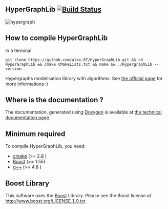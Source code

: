 HyperGraphLib [![Build Status](https://travis-ci.org/alex-87/HyperGraphLib.svg?branch=master)](https://travis-ci.org/alex-87/HyperGraphLib)
-------------
![hypergraph](http://alex-87.github.io/HyperGraphLib/images/hypergraph.png)

How to compile HyperGraphLib
-------------

In a terminal:

`git clone https://github.com/alex-87/HyperGraphLib.git && cd HyperGraphLib && cmake CMakeLists.txt && make && ./HypergraphLib --version`

Hypergraphs modelisation library with algorithms. See [the official page](https://alex-87.github.io/HyperGraphLib) for more informations :)

Where is the documentation ?
-------------

The documentation, generated using [Doxygen](http://www.doxygen.org) is available at [the technical documentation page](https://alex-87.github.io/HyperGraphLib/doc).


Minimum required
-------------

To compile HyperGraphLib, you need:

  - [cmake](https://github.com/Kitware/CMake) (>= 2.8 ) 
  - [Boost](http://www.boost.org) (>= 1.55)
  - [g++](https://gcc.gnu.org)   (>= 4.8 )

Boost Library
-------------

This software uses the [Boost](https://www.boost.org/) Library. Please see the Boost license at http://www.boost.org/LICENSE_1_0.txt 
